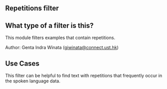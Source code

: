 ## Repetitions filter

## What type of a filter is this?
This module filters examples that contain repetitions. 

Author: Genta Indra Winata (giwinata@connect.ust.hk)

## Use Cases
This filter can be helpful to find text with repetitions that frequently occur in the spoken language data.
